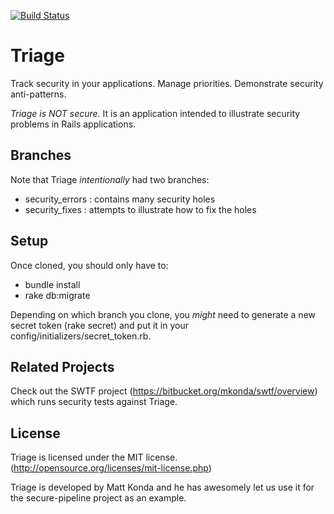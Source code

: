 [![Build Status](https://travis-ci.org/secure-pipeline/rails-travis-example.svg?branch=master)](https://travis-ci.org/secure-pipeline/rails-travis-example)

# Triage

Track security in your applications.  Manage priorities.  Demonstrate security anti-patterns. 

*Triage is NOT secure.*  It is an application intended to illustrate security problems in Rails applications.

## Branches

Note that Triage *intentionally* had two branches:  
* security_errors :  contains many security holes
* security_fixes : attempts to illustrate how to fix the holes

## Setup

Once cloned, you should only have to: 
- bundle install
- rake db:migrate

Depending on which branch you clone, you _might_ need to generate a new secret token (rake secret) and put it in your config/initializers/secret_token.rb.

## Related Projects

Check out the SWTF project (https://bitbucket.org/mkonda/swtf/overview) which runs security tests against Triage.

## License

Triage is licensed under the MIT license.  (http://opensource.org/licenses/mit-license.php)

Triage is developed by Matt Konda and he has awesomely let us use it for the secure-pipeline project as an example. 
